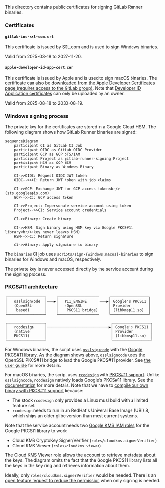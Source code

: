 This directory contains public certificates for signing GitLab Runner binaries.

### Certificates

#### `gitlab-inc-ssl-com.crt`

This certificate is issued by SSL.com and is used to sign Windows binaries.

Valid from 2025-03-18 to 2027-11-20.

#### `apple-developer-id-app-cert.cer`

This certificate is issued by Apple and is used to sign macOS binaries.
The certificate can also be [downloaded from the Apple Developer Certificates page (requires access to the GitLab group)](https://developer.apple.com/account/resources/certificates/list).
Note that [Developer ID Application certificates](https://developer.apple.com/support/developer-id/) can only be uploaded by an owner.

Valid from 2025-08-18 to 2030-08-19.

### Windows signing process

The private key for the certificates are stored in a Google Cloud
HSM. The following diagram shows how GitLab Runner binaries are signed:

```mermaid
sequenceDiagram
    participant CI as GitLab CI Job
    participant OIDC as GitLab OIDC Provider
    participant GCP as GCP STS/IAM
    participant Project as gitlab-runner-signing Project
    participant HSM as GCP HSM
    participant Binary as Windows Binary

    CI->>OIDC: Request OIDC JWT token
    OIDC-->>CI: Return JWT token with job claims

    CI->>GCP: Exchange JWT for GCP access token<br/>(sts.googleapis.com)
    GCP-->>CI: GCP access token

    CI->>Project: Impersonate service account using token
    Project-->>CI: Service account credentials

    CI->>Binary: Create binary

    CI->>HSM: Sign binary using HSM key via Google PKCS#11 library<br/>(key never leaves HSM)
    HSM-->>CI: Return signature

    CI->>Binary: Apply signature to binary
```

The `binaries` CI job uses `scripts/sign-{windows,macos}-binaries` to
sign binaries for Windows and macOS, respectively.

The private key is never accessed directly by the service account during
the signing process.

### PKCS#11 architecture

```plaintext
┌─────────────────┐    ┌──────────────────┐    ┌─────────────────┐
│   osslsigncode  │───▶│   P11_ENGINE     │───▶│ Google's PKCS11 │
│   (OpenSSL-     │    │   (OpenSSL       │    │ Provider        │
│    based)       │    │    PKCS11 bridge)│    │ (libkmsp11.so)  │
└─────────────────┘    └──────────────────┘    └─────────────────┘

┌─────────────────┐                             ┌─────────────────┐
│   rcodesign     │────────────────────────────▶│ Google's PKCS11 │
│   (native       │                             │ Provider        │
│   PKCS11)       │                             │ (libkmsp11.so)  │
└─────────────────┘                             └─────────────────┘
```

For Windows binaries, the script uses [`osslsigncode`](https://github.com/mtrojnar/osslsigncode)
with the [Google PKCS#11 library](https://github.com/GoogleCloudPlatform/kms-integrations). As the diagram shows
above, `osslsigncode` uses the OpenSSL PKCS#11 bridge to load the Google PKCS#11 provider. See
[the user guide](https://github.com/GoogleCloudPlatform/kms-integrations/blob/master/kmsp11/docs/user_guide.md)
for more details.

For macOS binaries, the script uses [`rcodesign`](https://github.com/indygreg/apple-platform-rs) with [PKCS#11 support](https://github.com/indygreg/apple-platform-rs/pull/198).
Unlike `osslsigncode`, `rcodesign` natively loads Google's PKCS#11 library. See the [documentation](https://gregoryszorc.com/docs/apple-codesign/stable/apple_codesign_getting_started.html) for more details.
Note that we have to [compile our own binary with PKCS#11 support](https://gitlab.com/gitlab-org/ci-cd/runner-tools/base-images/-/merge_requests/54) because:

- The stock `rcodesign` only provides a Linux musl build with a limited feature set.
- `rcodesign` needs to run in an RedHat's Univeral Base Image (UBI) 8,
  which ships an older glibc version than most current systems.

Note that the service account needs two [Google KMS IAM roles](https://cloud.google.com/kms/docs/reference/permissions-and-roles#cloudkms.signerVerifier)
for the Google PKCS11 library to work:

- Cloud KMS CryptoKey Signer/Verifier (`roles/cloudkms.signerVerifier`)
- Cloud KMS Viewer (`roles/cloudkms.viewer`)

The Cloud KMS Viewer role allows the account to retrieve metadata about the keys. The diagram omits the fact that
the Google PKCS11 library lists all the keys in the key ring and retrieves information about them.

Ideally, only `roles/cloudkms.signerVerifier` would be needed. There is
an [open feature request to reduce the permission](https://github.com/GoogleCloudPlatform/kms-integrations/issues/45)
when only signing is needed.
